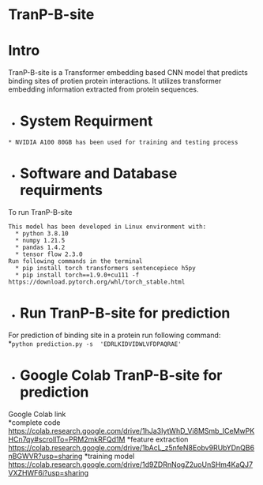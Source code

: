 # TranP-B-site
# Intro
TranP-B-site is a Transformer embedding based CNN model that predicts binding sites of protien protein interactions. It utilizes transformer embedding information extracted from protein sequences.

* # System Requirment 
```
* NVIDIA A100 80GB has been used for training and testing process
```  
* # Software and Database requirments  
To run TranP-B-site   
```
This model has been developed in Linux environment with: 
  * python 3.8.10
  * numpy 1.21.5
  * pandas 1.4.2
  * tensor flow 2.3.0
Run following commands in the terminal 
  * pip install torch transformers sentencepiece h5py  
  * pip install torch==1.9.0+cu111 -f https://download.pytorch.org/whl/torch_stable.html
```  
* # Run TranP-B-site for prediction
For prediction of binding site in a protein run following command:  
  *``` python prediction.py -s  'EDRLKIDVIDWLVFDPAQRAE' ```  
* # Google Colab TranP-B-site for prediction
Google Colab link  
*complete code
https://colab.research.google.com/drive/1hJa3IytWhD_Vi8MSmb_ICeMwPKHCn7qy#scrollTo=PRM2mkRFQd1M
*feature extraction   
https://colab.research.google.com/drive/1bAcL_z5nfeN8Eobv9RUbYDnQB6nBGWVR?usp=sharing 
*training model   
https://colab.research.google.com/drive/1d9ZDRnNogZ2uoUnSHm4KaQJ7VXZHWF6i?usp=sharing
   
